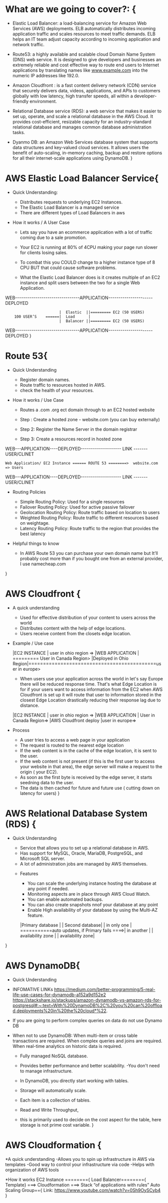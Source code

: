 # What are we going to cover?: {

* Elastic Load Balancer:  a load-balancing service for Amazon Web Services (AWS) deployments. ELB automatically distributes incoming application traffic and scales resources to meet traffic demands. ELB helps an IT team adjust capacity according to incoming application and network traffic.

* Route53: a highly available and scalable cloud Domain Name System (DNS) web service. It is designed to give developers and businesses an extremely reliable and cost effective way to route end users to Internet applications by translating names like www.example.com into the numeric IP addresses like 192.0.

* Amazon Cloudfront :  is a fast content delivery network (CDN) service that securely delivers data, videos, applications, and APIs to customers globally with low latency, high transfer speeds, all within a developer-friendly environment.

* Relational Database service (RDS):  a web service that makes it easier to set up, operate, and scale a relational database in the AWS Cloud. It provides cost-efficient, resizable capacity for an industry-standard relational database and manages common database administration tasks.

* Dyanmo DB: an Amazon Web Services database system that supports data structures and key-valued cloud services. It allows users the benefit of auto-scaling, in-memory caching, backup and restore options for all their internet-scale applications using DynamoDB.
}


# AWS Elastic Load Balancer Service{

* Quick Understanding: 
    - Distributes requests to underlying EC2 Instances.
    - The Elastic Load Balancer is a managed service
    - There are different types of Load Balancers in aws

* How it works / A User Case
	
    - Lets say you have an  ecommerce application with a lot of traffic coming due to a sale promotion. 

    - Your EC2 is running at 80% of 4CPU  making your page run slower for clients losing sales. 

    - To combat this you COULD change to a higher instance type of 8 CPU BUT that could cause software problems. 

    - What the Elastic Load Balancer does is it creates multiple of an EC2 instance and split users between the two for a single Web Application. 

WEB--------------------------------APPLICATION----------------------DEPLOYED

	                        |  Elastic  ||========= EC2 (50 USERS)		
        100 USER’S    ======|  Load      |
		                    |  Balancer ||========= EC2 (50 USERS)		

WEB--------------------------------APPLICATION----------------------DEPLOYED
	}





# Route 53{

* Quick Understanding
    - Register domain names.
    - Route traffic to resources hosted in AWS.
    - check the health of your resources.

* How it works / Use Case

    - Routes a .com .org ect domain through to an EC2 hosted website

    - Step : Create a hosted zone - website.com  (you can buy externally)

    - Step 2: Register the Name Server in the domain registrar

    - Step 3: Create a resources record in hosted zone 

WEB---APPLICATION----DEPLOYED-------------------- LINK -------USER/CLINET

    Web Application/ EC2 Instance ====== ROUTE 53 ========>  website.com  => Users

WEB---APPLICATION----DEPLOYED-------------------- LINK -------USER/CLINET


* Routing Policies

	- Simple Routing Policy: Used for a single resources
	- Failover Routing Policy: Used for active passive failover
	- Geolocation Routing Policy: Route traffic based on location to users 
	- Weighted Routing Policy: Route traffic to different resources based on weightage.
	- Latency Routing Policy:  Route traffic to the region that provides the best latency


* Helpful things to know
    - In AWS Route 53 you can purchase your own domain name but It’ll probably cost more than if you bought one from an external provider, I use namecheap.com

}



# AWS Cloudfront {

* A quick understanding 
	- Used for effective distribution of your content to users across the world
	- Distributes content with the help of edge locations.
	- Users receive content from the closets edge location. 

* Example / Use case

	|EC2 INSTANCE	| user in ohio region =>
	|WEB APPLICATION   | ========= User in Canada Region>
    |Deployed in Ohio Region|============================================user in europe>

    - When users use your application across the world in let's say Europe there will be reduced response time. That's what Edge Location is for  if your users want to access information from the EC2 when AWS Cloudfront is set up it will route that user to information stored in the closest Edge Location drastically reducing their response lag due to distance.

    |EC2 INSTANCE	| user in ohio region =>
	|WEB APPLICATION   |  User in Canada Region=>
    |AWS Cloudfront deploy |user in europe=>

* Process
	- A user tries to access a web page in your application
	- The request is routed to the nearest edge location
	- If the web content is in the cache of the edge location, it is sent to the user.
    - If the web content is not present (if this is the first user to access your website in that area), the edge server will make a request to the origin ( your EC2).
    - As soon as the first byte is received by the edge server, it starts seedning data to the user.
    - The data is then cached for future and future use ( cutting down on latency for users)
} 


# AWS Relational Database System (RDS) {

* Quick Understanding 
	- Service that allows you to set up a relational database in AWS.
	- Has support for MySQL, Oracle, MariaDB, PostgreSQL, and Microsoft SQL server. 
	- A lot of administration jobs are managed by AWS themselves.
		
	* Features 
		- You can scale the underlying instance hosting the database at any point if needed.
		- Monitoring aspects are in place through AWS Cloud Watch.
		- You can enable automated backups.
		- You can also create snapshots nnof your database at any point 

		* Enable High availability of your database by using the Multi-AZ feature.
		
		|Primary database   |				                                 | Second database|
		|   in only	one     | ===========auto updates, if Primary fails ====>| in	another  	|
        | availability zone	|				                                 | availability zone|

}


# AWS DynamoDB{
* Quick Understanding

*	INFOMATIVE LINKs
https://medium.com/better-programming/5-real-life-use-cases-for-dynamodb-a152a9d152e2
https://stackshare.io/stackups/amazon-dynamodb-vs-amazon-rds-for-postgresql#:~:text=With%20DynamoDB%2C%20you%20can%20offload,deployments%20in%20the%20cloud*%22.


* If you are going to perform complex queries on data do not use Dynamo DB

* When not to use DynamoDB: When multi-item or cross table transactions are required. When complex queries and joins are required. When real-time analytics on historic data is required.

	- Fully managed NoSQL database.
	- Provides better performance and better scalability.
	-You don't need to manage infrastructure.
	- In DynamoDB, you directly start working with tables.
	- Storage will automatically scale.
	- Each item is a collection of tables.


	- Read and Write Throughput,
    - this is primarily used to decide on the cost aspect for the table, here storage is not prime cost variable.
}


# AWS Cloudformation {
*A quick understanding 
	-Allows you to spin up infrastructure in AWS via templates
	-Good way to control your infrastructure via code
	-Helps with organization of AWS tools 

*How it works
	EC2 Instance ========{
	Load Balancer========{ Template} ===> Cloudformation ===> Stack “of applications with rules”
	Auto Scaling Group=={
Link:
https://www.youtube.com/watch?v=0Sh9OySCyb4
}
